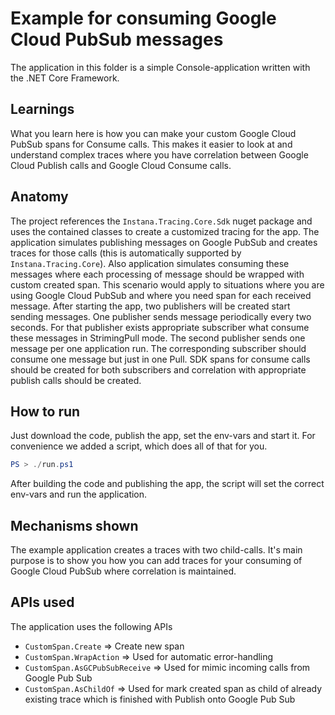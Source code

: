 # Example for consuming Google Cloud PubSub messages

The application in this folder is a simple Console-application written with the .NET Core Framework.

## Learnings

What you learn here is how you can make your custom Google Cloud PubSub spans for Consume calls. This makes it easier to look at and understand complex traces where you have correlation between Google Cloud Publish calls and Google Cloud Consume calls.

## Anatomy

The project references the `Instana.Tracing.Core.Sdk` nuget package and uses the contained classes to create a customized tracing for the app.
The application simulates publishing messages on Google PubSub and creates traces for those calls (this is automatically supported by `Instana.Tracing.Core`). Also application simulates consuming these messages where each processing of message should be wrapped with custom created span.
This scenario would apply to situations where you are using Google Cloud PubSub and where you need span for each received message.
After starting the app, two publishers will be created start sending messages. One publisher sends message periodically every two seconds. For that publisher exists appropriate subscriber what consume these messages in StrimingPull mode. The second publisher sends one message per one application run. The corresponding subscriber should consume one message but just in one Pull.
SDK spans for consume calls should be created for both subscribers and correlation with appropriate publish calls should be created.

## How to run

Just download the code, publish the app, set the env-vars and start it.
For convenience we added a script, which does all of that for you.

```powershell
PS > ./run.ps1
```

After building the code and publishing the app, the script will set the correct env-vars and run the application.

## Mechanisms shown

The example application creates a traces with two child-calls. It's main purpose is to show you how you can add traces for your consuming of Google Cloud PubSub where correlation is maintained.

## APIs used

The application uses the following APIs

* `CustomSpan.Create` => Create new span
* `CustomSpan.WrapAction` => Used for automatic error-handling
* `CustomSpan.AsGCPubSubReceive` => Used for mimic incoming calls from Google Pub Sub
* `CustomSpan.AsChildOf` => Used for mark created span as child of already existing trace which is finished with Publish onto Google Pub Sub

